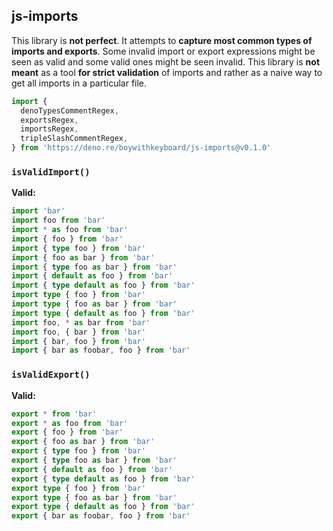 ## js-imports

This library is **not perfect**. It attempts to **capture most common types of
imports and exports**. Some invalid import or export expressions might be seen
as valid and some valid ones might be seen invalid. This library is **not
meant** as a tool **for strict validation** of imports and rather as a naive way
to get all imports in a particular file.

```ts
import {
  denoTypesCommentRegex,
  exportsRegex,
  importsRegex,
  tripleSlashCommentRegex,
} from 'https://deno.re/boywithkeyboard/js-imports@v0.1.0'
```

### `isValidImport()`

**Valid:**

```ts
import 'bar'
import foo from 'bar'
import * as foo from 'bar'
import { foo } from 'bar'
import { type foo } from 'bar'
import { foo as bar } from 'bar'
import { type foo as bar } from 'bar'
import { default as foo } from 'bar'
import { type default as foo } from 'bar'
import type { foo } from 'bar'
import type { foo as bar } from 'bar'
import type { default as foo } from 'bar'
import foo, * as bar from 'bar'
import foo, { bar } from 'bar'
import { bar, foo } from 'bar'
import { bar as foobar, foo } from 'bar'
```

### `isValidExport()`

**Valid:**

```ts
export * from 'bar'
export * as foo from 'bar'
export { foo } from 'bar'
export { foo as bar } from 'bar'
export { type foo } from 'bar'
export { type foo as bar } from 'bar'
export { default as foo } from 'bar'
export { type default as foo } from 'bar'
export type { foo } from 'bar'
export type { foo as bar } from 'bar'
export type { default as foo } from 'bar'
export { bar as foobar, foo } from 'bar'
```
